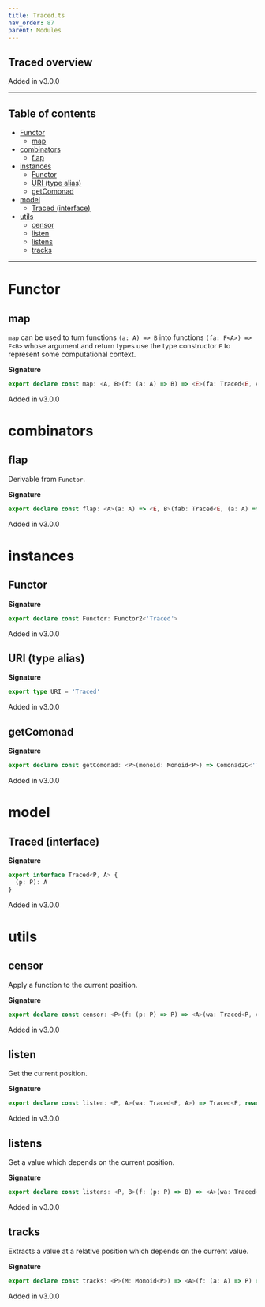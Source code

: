 ```yaml
---
title: Traced.ts
nav_order: 87
parent: Modules
---
```


## Traced overview

Added in v3.0.0

---

<h2 class="text-delta">Table of contents</h2>

- [Functor](#functor)
  - [map](#map)
- [combinators](#combinators)
  - [flap](#flap)
- [instances](#instances)
  - [Functor](#functor-1)
  - [URI (type alias)](#uri-type-alias)
  - [getComonad](#getcomonad)
- [model](#model)
  - [Traced (interface)](#traced-interface)
- [utils](#utils)
  - [censor](#censor)
  - [listen](#listen)
  - [listens](#listens)
  - [tracks](#tracks)

---

# Functor

## map

`map` can be used to turn functions `(a: A) => B` into functions `(fa: F<A>) => F<B>` whose argument and return types
use the type constructor `F` to represent some computational context.

**Signature**

```ts
export declare const map: <A, B>(f: (a: A) => B) => <E>(fa: Traced<E, A>) => Traced<E, B>
```

Added in v3.0.0

# combinators

## flap

Derivable from `Functor`.

**Signature**

```ts
export declare const flap: <A>(a: A) => <E, B>(fab: Traced<E, (a: A) => B>) => Traced<E, B>
```

Added in v3.0.0

# instances

## Functor

**Signature**

```ts
export declare const Functor: Functor2<'Traced'>
```

Added in v3.0.0

## URI (type alias)

**Signature**

```ts
export type URI = 'Traced'
```

Added in v3.0.0

## getComonad

**Signature**

```ts
export declare const getComonad: <P>(monoid: Monoid<P>) => Comonad2C<'Traced', P>
```

Added in v3.0.0

# model

## Traced (interface)

**Signature**

```ts
export interface Traced<P, A> {
  (p: P): A
}
```

Added in v3.0.0

# utils

## censor

Apply a function to the current position.

**Signature**

```ts
export declare const censor: <P>(f: (p: P) => P) => <A>(wa: Traced<P, A>) => Traced<P, A>
```

Added in v3.0.0

## listen

Get the current position.

**Signature**

```ts
export declare const listen: <P, A>(wa: Traced<P, A>) => Traced<P, readonly [A, P]>
```

Added in v3.0.0

## listens

Get a value which depends on the current position.

**Signature**

```ts
export declare const listens: <P, B>(f: (p: P) => B) => <A>(wa: Traced<P, A>) => Traced<P, readonly [A, B]>
```

Added in v3.0.0

## tracks

Extracts a value at a relative position which depends on the current value.

**Signature**

```ts
export declare const tracks: <P>(M: Monoid<P>) => <A>(f: (a: A) => P) => (wa: Traced<P, A>) => A
```

Added in v3.0.0
